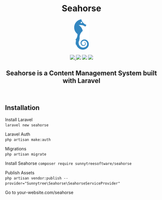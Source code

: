 <h1 align="center">Seahorse</h1>
<p align="center"><img src="./publishable/assets/images/seahorse.svg" height="100"></p>
<p align="center"><a href="https://travis-ci.com/sunnytreesoftware/seahorse"><img src="https://travis-ci.com/sunnytreesoftware/searhorse.svg?branch=master"</a>
<a href="https://packagist.org/packages/sunnytreesoftware/seahorse"><img src="https://poser.pugx.org/sunnytreesoftware/seahorse/d/total.svg"></a>
<a href="https://packagist.org/packages/sunnytreesoftware/seahorse"><img src="https://poser.pugx.org/sunnytreesoftware/seahorse/v/stable"></a>
<a href="https://opensource.org/licenses/MIT"><img src="https://img.shields.io/badge/License-MIT-yellow.svg"></a></p>

<h2 align="center">Seahorse is a Content Management System built with Laravel </h2>
<br>

## Installation  
Install Laravel  
`
laravel new seahorse
`  

Laravel Auth  
`
php artisan make:auth  
`

Migrations  
`
php artisan migrate  
`  

Install Seahorse
`
composer require sunnytreesoftware/seahorse
`  

Publish Assets  
`
php artisan vendor:publish --provider="Sunnytree\Seahorse\SeahorseServiceProvider"
`

Go to your-website.com/seahorse

